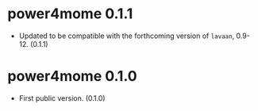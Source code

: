 # power4mome 0.1.1

- Updated to be compatible with the
  forthcoming version of `lavaan`,
  0.9-12. (0.1.1)

# power4mome 0.1.0

- First public version. (0.1.0)